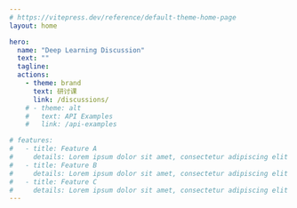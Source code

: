 ```yaml
---
# https://vitepress.dev/reference/default-theme-home-page
layout: home

hero:
  name: "Deep Learning Discussion"
  text: ""
  tagline: 
  actions:
    - theme: brand
      text: 研讨课
      link: /discussions/
    # - theme: alt
    #   text: API Examples
    #   link: /api-examples

# features:
#   - title: Feature A
#     details: Lorem ipsum dolor sit amet, consectetur adipiscing elit
#   - title: Feature B
#     details: Lorem ipsum dolor sit amet, consectetur adipiscing elit
#   - title: Feature C
#     details: Lorem ipsum dolor sit amet, consectetur adipiscing elit
---
```


